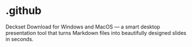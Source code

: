 # .github
Deckset Download for Windows and MacOS — a smart desktop presentation tool that turns Markdown files into beautifully designed slides in seconds.
